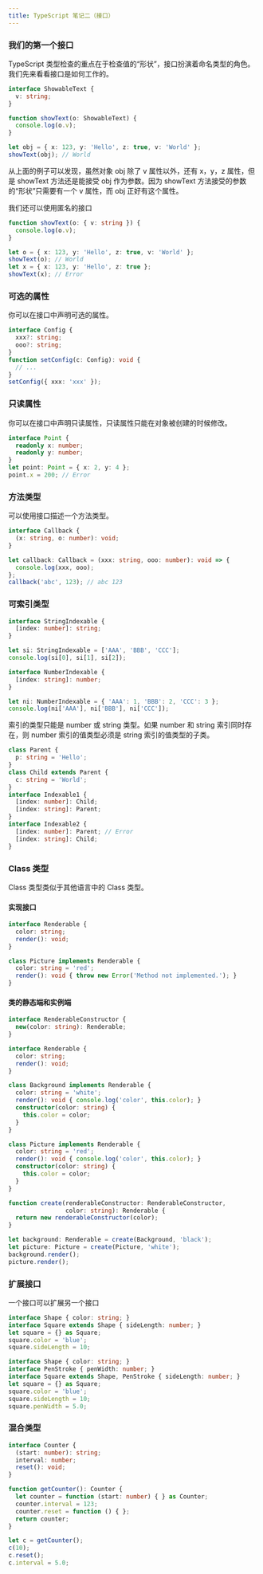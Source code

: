 ```yaml
---
title: TypeScript 笔记二（接口）
---
```


### 我们的第一个接口

TypeScript 类型检查的重点在于检查值的“形状”，接口扮演着命名类型的角色。我们先来看看接口是如何工作的。

```typescript
interface ShowableText {
  v: string;
}

function showText(o: ShowableText) {
  console.log(o.v);
}

let obj = { x: 123, y: 'Hello', z: true, v: 'World' };
showText(obj); // World
```

从上面的例子可以发现，虽然对象 obj 除了 v 属性以外，还有 x，y，z 属性，但是 showText 方法还是能接受 obj 作为参数。因为 showText 方法接受的参数的“形状”只需要有一个 v 属性，而 obj 正好有这个属性。

我们还可以使用匿名的接口

```typescript
function showText(o: { v: string }) {
  console.log(o.v);
}

let o = { x: 123, y: 'Hello', z: true, v: 'World' };
showText(o); // World
let x = { x: 123, y: 'Hello', z: true };
showText(x); // Error
```

### 可选的属性

你可以在接口中声明可选的属性。

```typescript
interface Config {
  xxx?: string;
  ooo?: string;
}
function setConfig(c: Config): void {
  // ...
}
setConfig({ xxx: 'xxx' });
```

### 只读属性

你可以在接口中声明只读属性，只读属性只能在对象被创建的时候修改。

```typescript
interface Point {
  readonly x: number;
  readonly y: number;
}
let point: Point = { x: 2, y: 4 };
point.x = 200; // Error
```

### 方法类型

可以使用接口描述一个方法类型。

```typescript
interface Callback {
  (x: string, o: number): void;
}

let callback: Callback = (xxx: string, ooo: number): void => {
  console.log(xxx, ooo);
};
callback('abc', 123); // abc 123
```

### 可索引类型

```typescript
interface StringIndexable {
  [index: number]: string;
}

let si: StringIndexable = ['AAA', 'BBB', 'CCC'];
console.log(si[0], si[1], si[2]);

interface NumberIndexable {
  [index: string]: number;
}

let ni: NumberIndexable = { 'AAA': 1, 'BBB': 2, 'CCC': 3 };
console.log(ni['AAA'], ni['BBB'], ni['CCC']);
```

索引的类型只能是 number 或 string 类型。如果 number 和 string 索引同时存在，则 number 索引的值类型必须是 string 索引的值类型的子类。

```typescript
class Parent {
  p: string = 'Hello';
}
class Child extends Parent {
  c: string = 'World';
}
interface Indexable1 {
  [index: number]: Child;
  [index: string]: Parent;
}
interface Indexable2 {
  [index: number]: Parent; // Error
  [index: string]: Child;
}
```

### Class 类型

Class 类型类似于其他语言中的 Class 类型。

#### 实现接口

```typescript
interface Renderable {
  color: string;
  render(): void;
}

class Picture implements Renderable {
  color: string = 'red';
  render(): void { throw new Error('Method not implemented.'); }
}
```

#### 类的静态端和实例端

```typescript
interface RenderableConstructor {
  new(color: string): Renderable;
}

interface Renderable {
  color: string;
  render(): void;
}

class Background implements Renderable {
  color: string = 'white';
  render(): void { console.log('color', this.color); }
  constructor(color: string) {
    this.color = color;
  }
}

class Picture implements Renderable {
  color: string = 'red';
  render(): void { console.log('color', this.color); }
  constructor(color: string) {
    this.color = color;
  }
}

function create(renderableConstructor: RenderableConstructor,
                color: string): Renderable {
  return new renderableConstructor(color);
}

let background: Renderable = create(Background, 'black');
let picture: Picture = create(Picture, 'white');
background.render();
picture.render();
```

### 扩展接口

一个接口可以扩展另一个接口

```typescript
interface Shape { color: string; }
interface Square extends Shape { sideLength: number; }
let square = {} as Square;
square.color = 'blue';
square.sideLength = 10;

interface Shape { color: string; }
interface PenStroke { penWidth: number; }
interface Square extends Shape, PenStroke { sideLength: number; }
let square = {} as Square;
square.color = 'blue';
square.sideLength = 10;
square.penWidth = 5.0;
```

### 混合类型

```typescript
interface Counter {
  (start: number): string;
  interval: number;
  reset(): void;
}

function getCounter(): Counter {
  let counter = function (start: number) { } as Counter;
  counter.interval = 123;
  counter.reset = function () { };
  return counter;
}

let c = getCounter();
c(10);
c.reset();
c.interval = 5.0;
```
